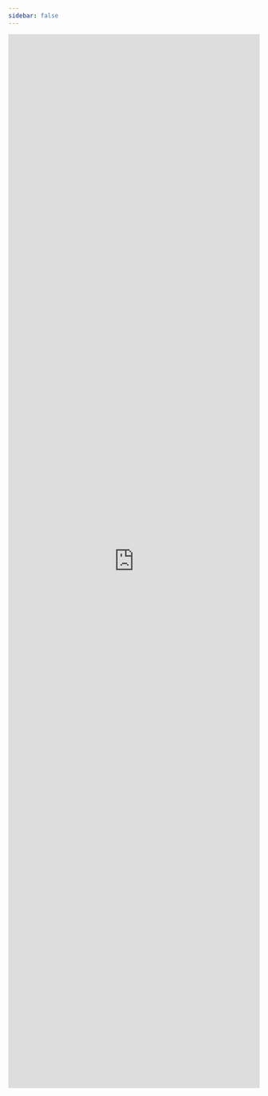 ```yaml
---
sidebar: false
---
```


<iframe frameborder="0" width="100%" height="2114pt" src="https://surveys.hotjar.com/s?siteId=1346481&surveyId=135747"></iframe>
